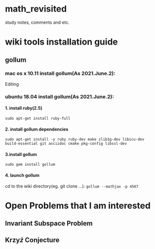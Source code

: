 # math_revisited
study notes, comments and etc.

# wiki tools installation guide
## gollum
### mac os x 10.11 install gollum(As 2021.June.2):
Editing
### ubuntu 18.04 install gollum(As 2021.June.2):
#### 1. install ruby(2.5)
`sudo apt-get install ruby-full`
#### 2. install gollum dependencies
`sudo apt-get install -y ruby ruby-dev make zlib1g-dev libicu-dev build-essential git asciidoc cmake pkg-config libssl-dev`
#### 3.install gollum  
`sudo gem install gollum`
#### 4. launch gollum
cd to the wiki directory(eg. git clone ...):
`gollum --mathjax -p 4567` 

# Open Problems that I am interested
## Invariant Subspace Problem
## Krzy$\dot{z}$ Conjecture
